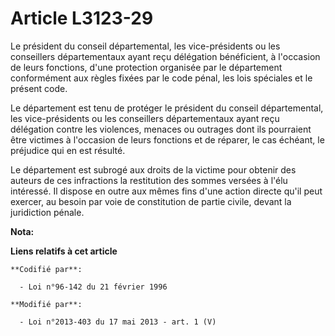 # Article L3123-29

Le président du conseil départemental, les vice-présidents ou les conseillers départementaux ayant reçu délégation
bénéficient, à l'occasion de leurs fonctions, d'une protection organisée par le département conformément aux règles fixées
par le code pénal, les lois spéciales et le présent code. 

Le département est tenu de protéger le président du conseil départemental, les vice-présidents ou les conseillers
départementaux ayant reçu délégation contre les violences, menaces ou outrages dont ils pourraient être victimes à l'occasion
de leurs fonctions et de réparer, le cas échéant, le préjudice qui en est résulté. 

Le département est subrogé aux droits de la victime pour obtenir des auteurs de ces infractions la restitution des sommes
versées à l'élu intéressé. Il dispose en outre aux mêmes fins d'une action directe qu'il peut exercer, au besoin par voie de
constitution de partie civile, devant la juridiction pénale.

**Nota:**



**Liens relatifs à cet article**

	**Codifié par**:

	  - Loi n°96-142 du 21 février 1996

	**Modifié par**:

	  - Loi n°2013-403 du 17 mai 2013 - art. 1 (V)
